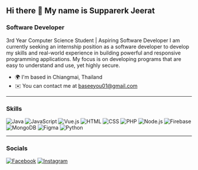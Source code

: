 ## Hi there 👋 My name is Supparerk Jeerat

### Software Developer
3rd Year Computer Science Student | Aspiring Software Developer I am currently seeking an internship position as a software developer to develop my skills and real-world experience in building powerful and responsive programming applications. My focus is on developing programs that are easy to understand and use, yet highly secure.
- 🌍 I'm based in Chiangmai, Thailand  
- ✉️ You can contact me at [baseeyou01@gmail.com](mailto:baseeyou01@gmail.com)
  
---

### Skills  
![Java](https://img.shields.io/badge/Java-ED8B00?style=for-the-badge&logo=java&logoColor=white)
![JavaScript](https://img.shields.io/badge/JavaScript-323330?style=for-the-badge&logo=javascript&logoColor=F7DF1E)
![Vue.js](https://img.shields.io/badge/Vue.js-35495E?style=for-the-badge&logo=vue.js&logoColor=4FC08D)
![HTML](https://img.shields.io/badge/HTML5-E34F26?style=for-the-badge&logo=html5&logoColor=white)
![CSS](https://img.shields.io/badge/CSS3-1572B6?style=for-the-badge&logo=css3&logoColor=white)
![PHP](https://img.shields.io/badge/PHP-777BB4?style=for-the-badge&logo=php&logoColor=white)
![Node.js](https://img.shields.io/badge/Node.js-339933?style=for-the-badge&logo=nodedotjs&logoColor=white)
![Firebase](https://img.shields.io/badge/Firebase-ffca28?style=for-the-badge&logo=firebase&logoColor=black)
![MongoDB](https://img.shields.io/badge/MongoDB-4EA94B?style=for-the-badge&logo=mongodb&logoColor=white)
![Figma](https://img.shields.io/badge/Figma-F24E1E?style=for-the-badge&logo=figma&logoColor=white)
![Python](https://img.shields.io/badge/Python-3776AB?style=for-the-badge&logo=python&logoColor=white)

---

### Socials  
[![Facebook](https://img.shields.io/badge/Facebook-1877F2?style=for-the-badge&logo=facebook&logoColor=white)]([https://facebook.com](https://www.facebook.com/barame.noroko/))
[![Instagram](https://img.shields.io/badge/Instagram-E4405F?style=for-the-badge&logo=instagram&logoColor=white)]([https://instagram.com](https://www.instagram.com/bbnz_zn/))
